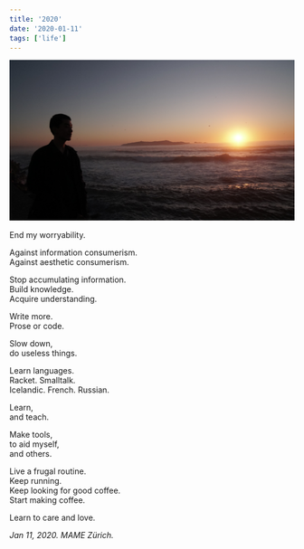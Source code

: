 ```yaml
---
title: '2020'
date: '2020-01-11'
tags: ['life']
---
```


![mine](mine.jpg)

End my worryability.

Against information consumerism.  
Against aesthetic consumerism.

Stop accumulating information.  
Build knowledge.  
Acquire understanding.

Write more.  
Prose or code.

Slow down,  
do useless things.

Learn languages.  
Racket. Smalltalk.  
Icelandic. French. Russian.

Learn,  
and teach.

Make tools,  
to aid myself,  
and others.

Live a frugal routine.  
Keep running.  
Keep looking for good coffee.  
Start making coffee.

Learn to care and love.

*Jan 11, 2020. MAME Zürich.*
